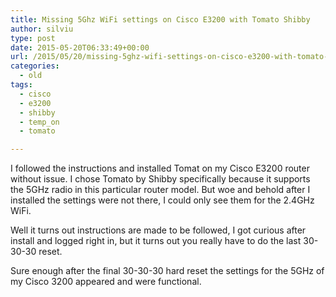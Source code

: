 ```yaml
---
title: Missing 5Ghz WiFi settings on Cisco E3200 with Tomato Shibby
author: silviu
type: post
date: 2015-05-20T06:33:49+00:00
url: /2015/05/20/missing-5ghz-wifi-settings-on-cisco-e3200-with-tomato-shibby/
categories:
  - old
tags:
  - cisco
  - e3200
  - shibby
  - temp_on
  - tomato

---
```

I followed the instructions and installed Tomat on my Cisco E3200 router without issue. I chose Tomato by Shibby specifically because it supports the 5GHz radio in this particular router model. But woe and behold after I installed the settings were not there, I could only see them for the 2.4GHz WiFi.

Well it turns out instructions are made to be followed, I got curious after install and logged right in, but it turns out you really have to do the last 30-30-30 reset.

Sure enough after the final 30-30-30 hard reset the settings for the 5GHz of my Cisco 3200 appeared and were functional.